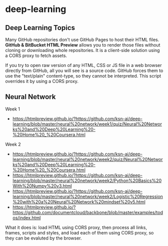 # deep-learning

Deep Learning Topics
-------------------------------

Many GitHub repositories don't use GitHub Pages to host their HTML files. **GitHub & BitBucket HTML Preview** allows you to render those files without cloning or downloading whole repositories. It is a client-side solution using a CORS proxy to fetch assets.

If you try to open raw version of any HTML, CSS or JS file in a web browser directly from GitHub, all you will see is a source code. GitHub forces them to use the "text/plain" content-type, so they cannot be interpreted. This script overrides it by using a CORS proxy.

## Neural Network

Week 1

 - https://htmlpreview.github.io/?https://github.com/ksn-ai/deep-learning/blob/master/neural%20network/week1/quiz/Neural%20Networks%20and%20Deep%20Learning%20-%20Home%20_%20Coursera.html
 
Week 2

 - https://htmlpreview.github.io/?https://github.com/ksn-ai/deep-learning/blob/master/neural%20network/week2/quiz/Neural%20Networks%20and%20Deep%20Learning%20-%20Home%20_%20Coursera.html
 - https://htmlpreview.github.io/?https://github.com/ksn-ai/deep-learning/blob/master/neural%20network/week2/Python%20Basics%20With%20Numpy%20v3.html
 - https://htmlpreview.github.io/?https://github.com/ksn-ai/deep-learning/blob/master/neural%20network/week2/Logistic%20Regression%20with%20a%20Neural%20Network%20mindset%20v5.html
 - https://htmlpreview.github.io/?https://github.com/documentcloud/backbone/blob/master/examples/todos/index.html

What it does is: load HTML using CORS proxy, then process all links, frames, scripts and styles, and load each of them using CORS proxy, so they can be evaluted by the browser.
